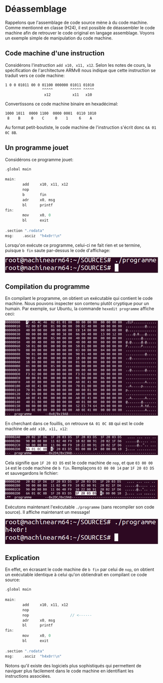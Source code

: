 # Déassemblage

Rappelons que l'assemblage de code source mène à du code machine. Comme mentionné en classe (H24), il est possible de déassembler le
code machine afin de retrouver le code original en langage assemblage. Voyons un exemple simple de manipulation du code machine.

## Code machine d'une instruction

Considérons l'instruction ```add x10, x11, x12```.  Selon les notes de cours, la spécification de l'architecture ARMv8 nous indique que
cette instruction se traduit vers ce code machine:

```
1 0 0 01011 00 0 01100 000000 01011 01010
                 ^^^^^        ^^^^^ ^^^^^
                  x12          x11   x10
```

Convertissons ce code machine binaire en hexadécimal:

```
1000 1011  0000 1100  0000 0001  0110 1010
 8    B     0    C     0    1     6    A
```

Au format petit-boutiste, le code machine de l'instruction s'écrit donc ```6A 01 0C 8B```.

## Un programme jouet

Considérons ce programme jouet:

```c
.global main                                                                    
                                                                                
main:                                                                           
        add     x10, x11, x12                 
        nop
        b       fin
        adr     x0, msg
        bl      printf
fin:
        mov     x0, 0
        bl      exit

.section ".rodata"
msg:    .asciz  "h4x0r!\n"                                                      
```

Lorsqu'on exécute ce programme, celui-ci ne fait rien et se termine, puisque ```b fin``` saute par-dessus le code d'affichage:

![Résultat de l'exécution](./img/0.png)

## Compilation du programme

En compilant le programme, on obtient un exécutable qui contient le code machine. Nous pouvons inspecter son contenu plutôt
cryptique pour un humain. Par exemple, sur Ubuntu, la commande ```hexedit programme``` affiche ceci:

![Aperçu du code machine](./img/1.png)

En cherchant dans ce fouillis, on retrouve ```6A 01 0C 8B``` qui est le code machine de ```add x10, x11, x12```:

![Code machine de l'instruction](./img/2.png)

Cela signifie que ```1F 20 03 D5``` est le code machine de ```nop```, et que ```03 00 00 14``` est le code
machine de ```b fin```. Remplaçons ```03 00 00 14``` par ```1F 20 03 D5``` et sauvegardons le fichier:

![Modification du code machine](./img/3.png)

Exécutons maintenant l'exécutable ```./programme``` (sans recompiler son code source). Il affiche maintenant
un message!

![Résultat de la deuxième exécution](./img/4.png)

## Explication

En effet, en écrasant le code machine de ```b fin``` par celui de ```nop```, on obtient un exécutable
identique à celui qu'on obtiendrait en compilant ce code source:

```c
.global main                                                                    
                                                                                
main:                                                                           
        add     x10, x11, x12                 
        nop
        nop                   // <------
        adr     x0, msg
        bl      printf
fin:
        mov     x0, 0
        bl      exit

.section ".rodata"
msg:    .asciz  "h4x0r!\n"                                                      
```

Notons qu'il existe des logiciels plus sophistiqués qui permettent de naviguer plus facilement dans le
code machine en identifiant les instructions associées.

